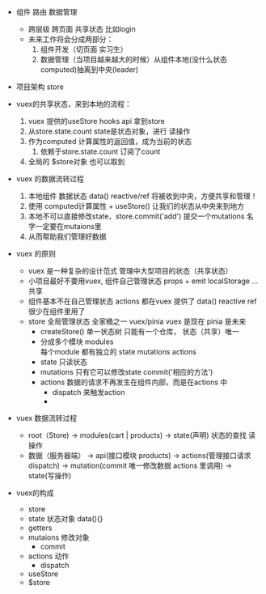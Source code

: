 - 组件 路由 数据管理  
     - 跨层级 跨页面 共享状态 比如login  
     - 未来工作将会分成两部分：
         1. 组件开发（切页面 实习生）
         2. 数据管理（当项目越来越大的时候）从组件本地(没什么状态 computed)抽离到中央(leader)

- 项目架构 store

- vuex的共享状态，来到本地的流程：
    1.  vuex 提供的useStore hooks api 拿到store
    2.  从store.state.count     state是状态对象，进行 读操作
    3.  作为computed 计算属性的返回值，成为当前的状态
         1. 依赖于store.state.count  订阅了count
    4. 全局的 $store对象  也可以取到 

- vuex 的数据流转过程
    1. 本地组件  数据状态 data() reactive/ref  将被收到中央，方便共享和管理！
    2. 使用 computed计算属性 + useStore()    让我们的状态从中央来到地方
    3. 本地不可以直接修改state，store.commit('add')  提交一个mutations 名字一定要在mutaions里
    4. 从而帮助我们管理好数据

- vuex 的原则
    - vuex 是一种复杂的设计范式 管理中大型项目的状态（共享状态）
    - 小项目最好不要用vuex, 组件自己管理状态 props + emit localStorage ... 共享
    - 组件基本不在自己管理状态
        actions 都在vuex 提供了
        data()  reactive ref 很少在组件里用了
    - store 全局管理状态
        全家桶之一 vuex/pinia   vuex 是现在  pinia 是未来
        - createStore()  单一状态树 只能有一个仓库， 状态（共享）唯一
        - 分成多个模块 modules  
            每个module 都有独立的 state  mutations actions
        - state 只读状态 
        - mutations  只有它可以修改state  commit('相应的方法')
        - actions  数据的请求不再发生在组件内部，而是在actions 中
            - dispatch  来触发action
            - 
- vuex 数据流转过程
    - root（Store)  ->  modules(cart | products) -> state(声明) 状态的查找  读操作
    - 数据（服务器端） ->  api(接口模块 products) ->  actions(管理接口请求 dispatch) -> mutation(commit 唯一修改数据 actions 里调用) -> state(写操作)


- vuex的构成
  - store
  - state   状态对象    data(){} 
  - getters 
  - mutaions    修改对象
      - commit
  - actions 动作
      - dispatch
  - useStore
  - $store
